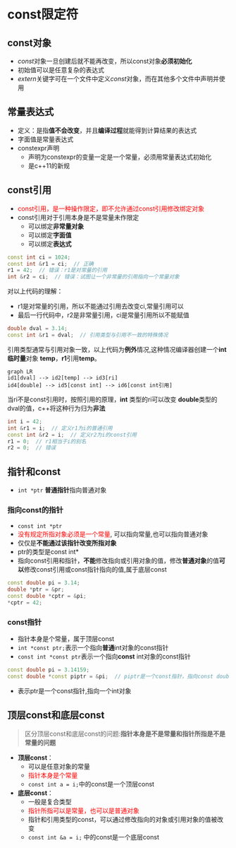 # const限定符

## const对象

- *const*对象一旦创建后就不能再改变，所以const对象**必须初始化**
- 初始值可以是任意复杂的表达式
- *extern*关键字可在一个文件中定义*const*对象，而在其他多个文件中声明并使用

## 常量表达式

- 定义：是指**值不会改变**，并且**编译过程**就能得到计算结果的表达式
- 字面值是常量表达式
- constexpr声明
  - 声明为constexpr的变量一定是一个常量，必须用常量表达式初始化
  - 是c++11的新规

## const引用

- <font color="red">const引用，是一种操作限定，即不允许通过const引用修改绑定对象</font>
- const引用对于引用本身是不是常量未作限定
  - 可以绑定**非常量对象**
  - 可以绑定**字面值**
  - 可以绑定**表达式**

```c++
const int ci = 1024;
const int &r1 = ci;  // 正确
r1 = 42;  // 错误：r1是对常量的引用
int &r2 = ci;  // 错误：试图让一个非常量的引用指向一个常量对象 
```

对以上代码的理解：

- r1是对常量的引用，所以不能通过引用去改变ci,常量引用可以
- 最后一行代码中，r2是非常量引用，ci是常量引用所以不能赋值

```c++
double dval = 3.14;
const int &r1 = dval;  // 引用类型与引用不一致的特殊情况
```

引用类型通常与引用对象一致，以上代码为**例外**情况,这种情况编译器创建一个**int临时量**对象 **temp**，**r1**引用**temp**。  

```mermaid
graph LR
id1[dval] --> id2[temp] --> id3[ri]
id4[double] --> id5[const int] --> id6[const int引用]
```

当ri不是const引用时，按照引用的原理，**int** 类型的ri可以改变 **double**类型的dval的值，c++将这种行为归为**非法**

```c++
int i = 42;
int &r1 = i;  // 定义r1为i的普通引用
const int &r2 = i;  // 定义r2为i的const引用
r1 = 0;  // r1相当于i的别名
r2 = 0;  // 错误
```

## 指针和const

- `int *ptr` **普通指针**指向普通对象

### 指向const的指针
  - `const int *ptr` 
  - <font color="red">没有规定所指对象必须是一个常量</font>, 可以指向常量,也可以指向普通对象
  - 仅仅是**不能通过该指针改变所指对象**
  - ptr的类型是const int*
  - 指向const引用和指针，**不能**修改指向或引用对象的值，修改**普通对象**的值**可以**修改const引用或const指针指向的值,属于底层const
  
```c++
const double pi = 3.14;
double *ptr = &pr;
const double *cptr = &pi;
*cptr = 42;
```

### const指针
  - 指针本身是个常量，属于顶层const
  - `int *const ptr;`表示一个指向**普通**int对象的const指针
  - `const int *const ptr`表示一个指向**const** int对象的const指针

  ```c++
  const double pi = 3.14159;
  const double *const piptr = &pi;  // piptr是一个const指针，指向const double(双精度浮点常量)类型的对象
  ```

  - 表示ptr是一个const指针,指向一个int对象

## 顶层const和底层const

> 区分顶层const和底层const的问题:**指针本身是不是常量和指针所指是不是常量的问题**

- **顶层const**：
  - 可以是任意对象的常量
  - <font color="red">指针本身是个常量</font>
  - `const int a = i;`中的const是一个顶层const
- **底层const**：
  - 一般是复合类型
  - <font color="red">指针所指可以是常量，也可以是普通对象</font>
  - 指针和引用类型的const，可以通过修改指向的对象或引用对象的值被改变
  - ```const int &a = i;``` 中的const是一个底层const